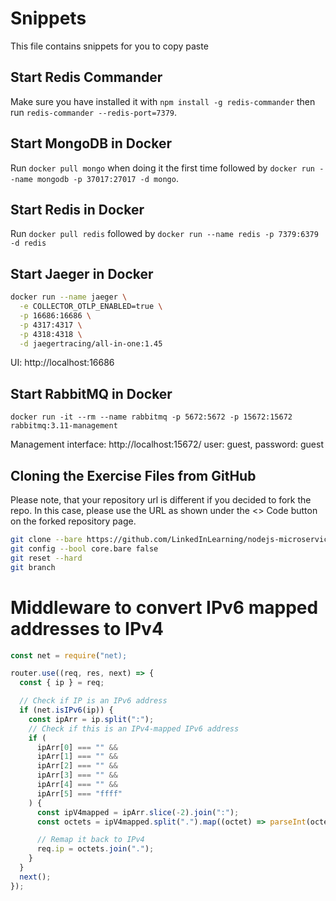 # Snippets
This file contains snippets for you to copy paste

## Start Redis Commander
Make sure you have installed it with `npm install -g redis-commander` then run `redis-commander --redis-port=7379`.

## Start MongoDB in Docker
Run `docker pull mongo` when doing it the first time followed by `docker run --name mongodb -p 37017:27017 -d mongo`.

## Start Redis in Docker
Run `docker pull redis` followed by `docker run --name redis -p 7379:6379 -d redis`

## Start Jaeger in Docker
```sh
docker run --name jaeger \
  -e COLLECTOR_OTLP_ENABLED=true \
  -p 16686:16686 \
  -p 4317:4317 \
  -p 4318:4318 \
  -d jaegertracing/all-in-one:1.45
```
UI: http://localhost:16686

## Start RabbitMQ in Docker
`docker run -it --rm --name rabbitmq -p 5672:5672 -p 15672:15672 rabbitmq:3.11-management`

Management interface: http://localhost:15672/ user: guest, password: guest

## Cloning the Exercise Files from GitHub
Please note, that your repository url is different if you decided to fork the repo.
In this case, please use the URL as shown under the <> Code button on the forked repository page.

```bash
git clone --bare https://github.com/LinkedInLearning/nodejs-microservices-4403064 .git .git
git config --bool core.bare false
git reset --hard
git branch
```

# Middleware to convert IPv6 mapped addresses to IPv4

```js
const net = require("net);

router.use((req, res, next) => {
  const { ip } = req;

  // Check if IP is an IPv6 address
  if (net.isIPv6(ip)) {
    const ipArr = ip.split(":");
    // Check if this is an IPv4-mapped IPv6 address
    if (
      ipArr[0] === "" &&
      ipArr[1] === "" &&
      ipArr[2] === "" &&
      ipArr[3] === "" &&
      ipArr[4] === "" &&
      ipArr[5] === "ffff"
    ) {
      const ipV4mapped = ipArr.slice(-2).join(":");
      const octets = ipV4mapped.split(".").map((octet) => parseInt(octet, 16));

      // Remap it back to IPv4
      req.ip = octets.join(".");
    }
  }
  next();
});